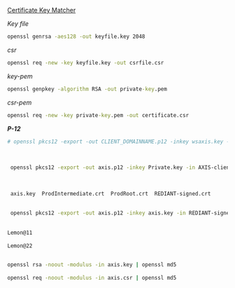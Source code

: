 [Certificate Key Matcher](https://www.https.in/support/certificate-key-matcher)

_Key file_

```cmd
openssl genrsa -aes128 -out keyfile.key 2048
```
_csr_

```cmd
openssl req -new -key keyfile.key -out csrfile.csr
```

_key-pem_

```cmd
openssl genpkey -algorithm RSA -out private-key.pem
```
_csr-pem_

```cmd
openssl req -new -key private-key.pem -out certificate.csr
```

**_P-12_**

```bash
# openssl pkcs12 -export -out CLIENT_DOMAINNAME.p12 -inkey wsaxis.key -in <<AXIS_SIGNED_certfile.crt>> -name <<aliasname>> -certfile SakshamAPIClientRootCert.crt -certfile SakshamAPIClientIntermediateCertificate.crt
 
 
 
 openssl pkcs12 -export -out axis.p12 -inkey Private.key -in AXIS-client-certificate.crt -name AXIS -certfile Root.crt -certfile Intermediate.crt
 
 
 
 axis.key  ProdIntermediate.crt  ProdRoot.crt  REDIANT-signed.crt
 
 
 openssl pkcs12 -export -out axis.p12 -inkey axis.key -in REDIANT-signed.crt -name AXIS -certfile ProdRoot.crt -certfile ProdIntermediate.crt
 
 
Lemon@11
 
Lemon@22

  
openssl rsa -noout -modulus -in axis.key | openssl md5
  
openssl req -noout -modulus -in axis.csr | openssl md5
```

